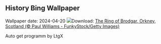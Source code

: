 ## History Bing Wallpaper
Wallpaper date: 2024-04-20
![](https://www.bing.com/th?id=OHR.OrkneyStones_EN-US3355508244_UHD.jpg&w=1000)Download: [The Ring of Brodgar, Orkney, Scotland (© Paul Williams - FunkyStock/Getty Images)](https://www.bing.com/th?id=OHR.OrkneyStones_EN-US3355508244_UHD.jpg)

Auto get programm by LtgX
